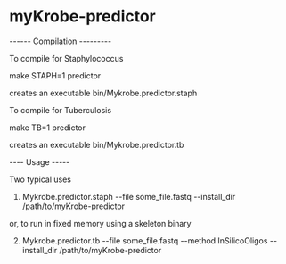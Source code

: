 myKrobe-predictor
=================



------ Compilation ---------

To compile for Staphylococcus

make STAPH=1 predictor

creates an executable bin/Mykrobe.predictor.staph

To compile for Tuberculosis

make TB=1 predictor

creates an executable bin/Mykrobe.predictor.tb




---- Usage -----




Two typical uses

1. Mykrobe.predictor.staph --file some_file.fastq --install_dir /path/to/myKrobe-predictor

or, to run in fixed memory using a skeleton binary

2. Mykrobe.predictor.tb --file some_file.fastq --method InSilicoOligos --install_dir /path/to/myKrobe-predictor
